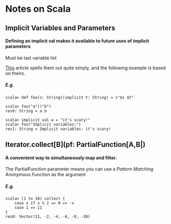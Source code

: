 Notes on Scala
==============

Implicit Variables and Parameters
---------------------------------

#### Defining an implicit val makes it available to future uses of implicit parameters

Must be last variable list

[This](http://www.drmaciver.com/2008/03/an-introduction-to-implicit-arguments/)
article spells them out quite simply, and the following example is based on theirs.

##### E.g.

    scala> def foo(s: String)(implicit t: String) = s"$s $t"

    scala> foo("a")("b")
    res0: String = a b

    scala> implicit val w = "it's scary!"
    scala> foo("Implicit variables:")
    res1: String = Implicit variables: it's scary!


Iterator.collect[B](pf: PartialFunction[A,B|)
----------------------------------------------

#### A convenient way to **simultaneously map and filter**.

The PartialFunction parameter means you can use a *Pattern Matching Anonymous Function* as the argument

##### E.g.
  
    scala> (1 to 10) collect { 
        case x if x % 2 == 0 => -x
        case 1 => 11 
    }
    res0: Vector(11, -2, -4, -6, -8, -10)
    
